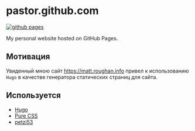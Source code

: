 # pastor.github.com

[![github pages](https://github.com/Pastor/pastor.github.io/actions/workflows/gh-pages.yml/badge.svg)](https://github.com/Pastor/pastor.github.io/actions/workflows/gh-pages.yml)

My personal website hosted on GitHub Pages.

## Мотивация

Увиденный мною сайт https://matt.roughan.info привел к использованию `Hugo` в качестве генератора статических страниц для 
сайта.

## Используется
- [Hugo](//gohugo.io/)
- [Pure CSS](//purecss.io/)
- [petzi53](https://portfolio.peter-baumgartner.net/categories/tutorial/)

